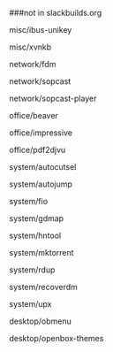 ###not in slackbuilds.org


misc/ibus-unikey

misc/xvnkb

network/fdm

network/sopcast

network/sopcast-player

office/beaver

office/impressive

office/pdf2djvu

system/autocutsel

system/autojump

system/fio

system/gdmap

system/hntool

system/mktorrent

system/rdup

system/recoverdm

system/upx

desktop/obmenu

desktop/openbox-themes





